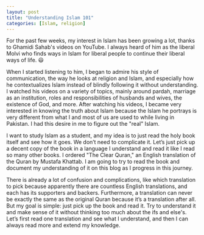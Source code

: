 ```yaml
---
layout: post
title: "Understanding Islam 101"
categories: [Islam, religion]
---
```


For the past few weeks, my interest in Islam has been growing a lot, thanks to Ghamidi Sahab's videos on YouTube. I always heard of him as the liberal Molvi who finds ways in Islam for liberal people to continue their liberal ways of life. 😃 

When I started listening to him, I began to admire his style of communication, the way he looks at religion and Islam, and especially how he contextualizes Islam instead of blindly following it without understanding. I watched his videos on a variety of topics, mainly around pardah, marriage as an institution, roles and responsibilities of husbands and wives, the existence of God, and more. After watching his videos, I became very interested in knowing the truth about Islam because the Islam he portrays is very different from what I and most of us are used to while living in Pakistan. I had this desire in me to figure out the "real" Islam.

I want to study Islam as a student, and my idea is to just read the holy book itself and see how it goes. We don’t need to complicate it. Let’s just pick up a decent copy of the book in a language I understand and read it like I read so many other books. I ordered "The Clear Quran," an English translation of the Quran by Mustafa Khattab. I am going to try to read the book and document my understanding of it on this blog as I progress in this journey.

There is already a lot of confusion and complications, like which translation to pick because apparently there are countless English translations, and each has its supporters and backers. Furthermore, a translation can never be exactly the same as the original Quran because it’s a translation after all. But my goal is simple: just pick up the book and read it. Try to understand it and make sense of it without thinking too much about the ifs and else's. Let’s first read one translation and see what I understand, and then I can always read more and extend my knowledge.